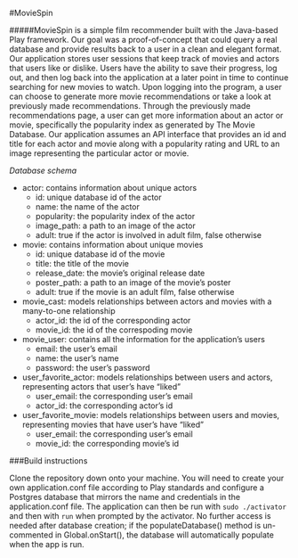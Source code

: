 #MovieSpin

#####MovieSpin is a simple film recommender built with the Java-based Play framework. Our goal was a proof-of-concept that could query a real database and provide results back to a user in a clean and elegant format. Our application stores user sessions that keep track of movies and actors that users like or dislike. Users have the ability to save their progress, log out, and then log back into the application at a later point in time to continue searching for new movies to watch. Upon logging into the program, a user can choose to generate more movie recommendations or take a look at previously made recommendations. Through the previously made recommendations page, a user can get more information about an actor or movie, specifically the popularity index as generated by The Movie Database. Our application assumes an API interface that provides an id and title for each actor and movie along with a popularity rating and URL to an image representing the particular actor or movie.


*Database schema*

* actor: contains information about unique actors
    * id: unique database id of the actor
    * name: the name of the actor
    * popularity: the popularity index of the actor
    * image_path: a path to an image of the actor
    * adult: true if the actor is involved in adult film, false otherwise
* movie: contains information about unique movies
    * id: unique database id of the movie
    * title: the title of the movie
    * release_date: the movie’s original release date
    * poster_path: a path to an image of the movie’s poster
    * adult: true if the movie is an adult film, false otherwise
* movie_cast: models relationships between actors and movies with a many-to-one relationship
    * actor_id: the id of the corresponding actor
    * movie_id: the id of the correspoding movie
* movie_user: contains all the information for the application’s users
    * email: the user’s email
    * name: the user’s name
    * password: the user’s password
* user_favorite_actor: models relationships between users and actors, representing actors that user’s have “liked”
    * user_email: the corresponding user’s email
    * actor_id: the corresponding actor’s id
* user_favorite_movie: models relationships between users and movies, representing movies that have user’s have “liked”
    * user_email: the corresponding user’s email
    * movie_id: the corresponding movie’s id

###Build instructions

Clone the repository down onto your machine. You will need to create your own application.conf file according to Play standards and configure a Postgres database that mirrors the name and credentials in the application.conf file. The application can then be run with ```sudo ./activator``` and then with ```run``` when prompted by the activator. No further access is needed after database creation; if the populateDatabase() method is un-commented in Global.onStart(), the database will automatically populate when the app is run.
